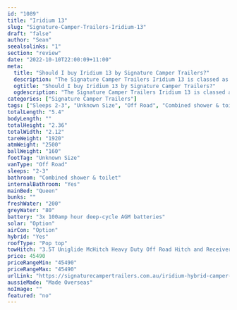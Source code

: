```yaml
---
id: "1089"
title: "Iridium 13"
slug: "Signature-Camper-Trailers-Iridium-13"
draft: "false"
author: "Sean"
seealsolinks: "1"
section: "review"
date: "2022-10-10T22:00:09+11:00"
meta:
  title: "Should I buy Iridium 13 by Signature Camper Trailers?"
  description: "The Signature Camper Trailers Iridium 13 is classed as Off Road, and sleeps 2-3 people. It is Made Overseas and comes in at Unknown Size. It generally has Combined shower & toilet."
  ogtitle: "Should I buy Iridium 13 by Signature Camper Trailers?"
  ogdescription: "The Signature Camper Trailers Iridium 13 is classed as Off Road, and sleeps 2-3 people. It is Made Overseas and comes in at Unknown Size. It generally has Combined shower & toilet."
categories: ["Signature Camper Trailers"]
tags: ["Sleeps 2-3", "Unknown Size", "Off Road", "Combined shower & toilet", "Pop top", "Under 50k", "Made Overseas"]
totalLength: "5.4"
bodyLength: ""
totalHeight: "2.36"
totalWidth: "2.12"
tareWeight: "1920"
atmWeight: "2500"
ballWeight: "160"
footTag: "Unknown Size"
vanType: "Off Road"
sleeps: "2-3"
bathroom: "Combined shower & toilet"
internalBathroom: "Yes"
mainBed: "Queen"
bunks: ""
freshWater: "200"
greyWater: "80"
battery: "3x 100amp hour deep-cycle AGM batteries"
solar: "Option"
airCon: "Option"
hybrid: "Yes"
roofType: "Pop top"
towHitch: "3.5T Uniglide McHitch Heavy Duty Off Road Hitch and Receiver"
price: 45490
priceRangeMin: "45490"
priceRangeMax: "45490"
urlLink: "https://signaturecampertrailers.com.au/iridium-hybrid-camper-trailer/"
aussieMade: "Made Overseas"
noImage: ""
featured: "no"
---
```

